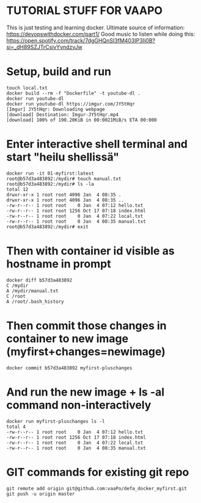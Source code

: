 # TUTORIAL STUFF FOR VAAPO
This is just testing and learning docker. 
Ultimate source of information: https://devopswithdocker.com/part1/
Good music to listen while doing this: https://open.spotify.com/track/7dgGHQnSI3fM403IP3Ii0B?si=_dH89SZJTrCsivYvndzvJw

# Setup, build and run
```console
touch local.txt
docker build --rm -f "Dockerfile" -t youtube-dl .
docker run youtube-dl
docker run youtube-dl https://imgur.com/JY5tHqr 
[Imgur] JY5tHqr: Downloading webpage
[download] Destination: Imgur-JY5tHqr.mp4
[download] 100% of 190.20KiB in 00:0021MiB/s ETA 00:000

```
# Enter interactive shell terminal and start "heilu shellissä"
```console
docker run -it 01-myfirst:latest 
root@b57d3a483892:/mydir# touch manual.txt
root@b57d3a483892:/mydir# ls -la
total 12
drwxr-xr-x 1 root root 4096 Jan  4 08:35 .
drwxr-xr-x 1 root root 4096 Jan  4 08:35 ..
-rw-r--r-- 1 root root    0 Jan  4 07:12 hello.txt
-rw-r--r-- 1 root root 1256 Oct 17 07:18 index.html
-rw-r--r-- 1 root root    0 Jan  4 07:22 local.txt
-rw-r--r-- 1 root root    0 Jan  4 08:35 manual.txt
root@b57d3a483892:/mydir# exit
```
# Then with container id visible as hostname in prompt 
```console
docker diff b57d3a483892
C /mydir
A /mydir/manual.txt
C /root
A /root/.bash_history
```
# Then commit those changes in container to new image (myfirst+changes=newimage) 
```console
docker commit b57d3a483892 myfirst-pluschanges 
```
# And run the new image + ls -al command non-interactively
```console
docker run myfirst-pluschanges ls -l 
total 4
-rw-r--r-- 1 root root    0 Jan  4 07:12 hello.txt
-rw-r--r-- 1 root root 1256 Oct 17 07:18 index.html
-rw-r--r-- 1 root root    0 Jan  4 07:22 local.txt
-rw-r--r-- 1 root root    0 Jan  4 08:35 manual.txt
```

# GIT commands for existing git repo
```console
git remote add origin git@github.com:vaaPo/defa_docker_myfirst.git
git push -u origin master
```
